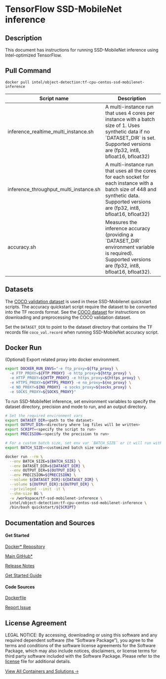 # TensorFlow SSD-MobileNet inference

## Description
This document has instructions for running SSD-MobileNet inference using Intel-optimized TensorFlow.

## Pull Command
```
docker pull intel/object-detection:tf-cpu-centos-ssd-mobilenet-inference
```

<table>
   <thead>
      <tr>
         <th>Script name</th>
         <th>Description</th>
      </tr>
   </thead>
   <tbody>
      <tr>
         <td>inference_realtime_multi_instance.sh</td>
         <td>A multi-instance run that uses 4 cores per instance with a batch size of 1. Uses synthetic data if no `DATASET_DIR` is set. Supported versions are (fp32, int8, bfloat16, bfloat32) </td>
      </tr>
      <tr>
         <td>inference_throughput_multi_instance.sh</td>
         <td>A multi-instance run that uses all the cores for each socket for each instance with a batch size of 448 and synthetic data. Supported versions are (fp32, int8, bfloat16, bfloat32)</td>
      </tr>
      <tr>
         <td>accuracy.sh</td>
         <td>Measures the inference accuracy (providing a `DATASET_DIR` environment variable is required). Supported versions are (fp32, int8, bfloat16, bfloat32).</td>
      </tr>
   </tbody>
</table>

## Datasets

The [COCO validation dataset](http://cocodataset.org) is used in these
SSD-Mobilenet quickstart scripts. The accuracy quickstart script require the dataset to be converted into the TF records format.
See the [COCO dataset](https://github.com/IntelAI/models/tree/master/datasets/coco) for instructions on
downloading and preprocessing the COCO validation dataset.

Set the `DATASET_DIR` to point to the dataset directory that contains the TF records file `coco_val.record` when running SSD-MobileNet accuracy script.

## Docker Run
(Optional) Export related proxy into docker environment.
```bash
export DOCKER_RUN_ENVS="-e ftp_proxy=${ftp_proxy} \
  -e FTP_PROXY=${FTP_PROXY} -e http_proxy=${http_proxy} \
  -e HTTP_PROXY=${HTTP_PROXY} -e https_proxy=${https_proxy} \
  -e HTTPS_PROXY=${HTTPS_PROXY} -e no_proxy=${no_proxy} \
  -e NO_PROXY=${NO_PROXY} -e socks_proxy=${socks_proxy} \
  -e SOCKS_PROXY=${SOCKS_PROXY}"
```

To run SSD-MobileNet inference, set environment variables to specify the dataset directory, precision and mode to run, and an output directory. 
```bash
# Set the required environment vars
export DATASET_DIR=<path to the dataset>
export OUTPUT_DIR=<directory where log files will be written>
export SCRIPT=<specify the script to run>
export PRECISION=<specify the precision to run>

# For a custom batch size, set env var `BATCH_SIZE` or it will run with a default value.
export BATCH_SIZE=<customized batch size value>

docker run --rm \
  --env BATCH_SIZE=${BATCH_SIZE} \
  --env DATASET_DIR=${DATASET_DIR} \
  --env OUTPUT_DIR=${OUTPUT_DIR} \
  --env PRECISION=${PRECISION} \
  --volume ${DATASET_DIR}:${DATASET_DIR} \
  --volume ${OUTPUT_DIR}:${OUTPUT_DIR} \
  --privileged --init -it \
  --shm-size 8G \
  -w /workspace/tf-ssd-mobilenet-inference \
  intel/object-detection:tf-cpu-centos-ssd-mobilenet-inference \
  /bin/bash quickstart/${SCRIPT}
```

## Documentation and Sources
#### Get Started​
[Docker* Repository](https://hub.docker.com/r/intel/object-detection)

[Main GitHub*](https://github.com/IntelAI/models)

[Release Notes](https://github.com/IntelAI/models/releases)

[Get Started Guide](https://github.com/IntelAI/models/blob/master/quickstart/object_detection/tensorflow/ssd-mobilenet/inference/cpu/README_DEV_CAT.md)

#### Code Sources
[Dockerfile](https://github.com/IntelAI/models/tree/master/dockerfiles/tensorflow)

[Report Issue](https://community.intel.com/t5/Intel-Optimized-AI-Frameworks/bd-p/optimized-ai-frameworks)

## License Agreement
LEGAL NOTICE: By accessing, downloading or using this software and any required dependent software (the “Software Package”), you agree to the terms and conditions of the software license agreements for the Software Package, which may also include notices, disclaimers, or license terms for third party software included with the Software Package. Please refer to the [license](https://github.com/IntelAI/models/tree/master/third_party) file for additional details.

[View All Containers and Solutions 🡢](https://www.intel.com/content/www/us/en/developer/tools/software-catalog/containers.html?s=Newest)
